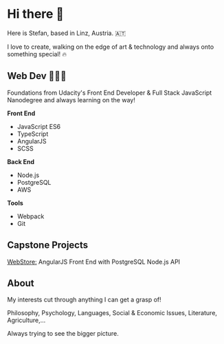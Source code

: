 # Hi there 👋

Here is Stefan, based in Linz, Austria. 🇦🇹

I love to create, walking on the edge of art & technology and always onto something special! 🔥

## Web Dev 🧑🏻‍💻

Foundations from Udacity's Front End Developer & Full Stack JavaScript Nanodegree
and always learning on the way!

**Front End**
- JavaScript ES6
- TypeScript
- AngularJS
- SCSS

**Back End**
- Node.js
- PostgreSQL
- AWS

**Tools**
- Webpack
- Git

## Capstone Projects

[WebStore:](https://github.com/SteveOverSea/MyStore)
AngularJS Front End with PostgreSQL Node.js API

## About

My interests cut through anything I can get a grasp of!

Philosophy, Psychology, Languages, Social & Economic Issues, Literature, Agriculture,...

Always trying to see the bigger picture.

<!--
**SteveOverSea/SteveOverSea** is a ✨ _special_ ✨ repository because its `README.md` (this file) appears on your GitHub profile.

Here are some ideas to get you started:

- 🔭 I’m currently working on ...
- 🌱 I’m currently learning ...
- 👯 I’m looking to collaborate on ...
- 🤔 I’m looking for help with ...
- 💬 Ask me about ...
- 📫 How to reach me: ...
- 😄 Pronouns: ...
- ⚡ Fun fact: ...
-->
